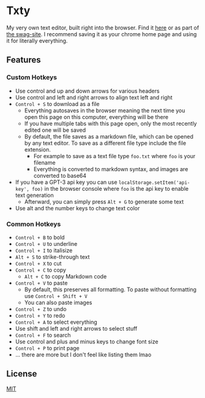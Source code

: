 # Txty
My very own text editor, built right into the browser. Find it [here](https://swag31415.github.io/Txty/) or as part of [the swag-site](https://swag31415.github.io/Portfolio/). I recommend saving it as your chrome home page and using it for literally everything.

## Features
### Custom Hotkeys
- Use control and up and down arrows for various headers
- Use control and left and right arrows to align text left and right
- `Control + S` to download as a file
  - Everything autosaves in the browser meaning the next time you open this page on this computer, everything will be there
  - If you have multiple tabs with this page open, only the most recently edited one will be saved
  - By default, the file saves as a markdown file, which can be opened by any text editor. To save as a different file type include the file extension.
    - For example to save as a text file type `foo.txt` where `foo` is your filename
    - Everything is converted to markdown syntax, and images are converted to base64
- If you have a GPT-3 api key you can use `localStorage.setItem('api-key', foo)` in the browser console where `foo` is the api key to enable text generation
  - Afterward, you can simply press `Alt + G` to generate some text
- Use alt and the number keys to change text color

### Common Hotkeys
- `Control + B` to bold
- `Control + U` to underline
- `Control + I` to italisize
- `Alt + S` to strike-through text
- `Control + X` to cut
- `Control + C` to copy
  - `Alt + C` to copy Markdown code
- `Control + V` to paste
  - By default, this preserves all formatting. To paste without formatting use `Control + Shift + V`
  - You can also paste images
- `Control + Z` to undo
- `Control + Y` to redo
- `Control + A` to select everything
- Use shift and left and right arrows to select stuff
- `Control + F` to search
- Use control and plus and minus keys to change font size
- `Control + P` to print page
- ... there are more but I don't feel like listing them lmao

## License
[MIT](https://choosealicense.com/licenses/mit/)

